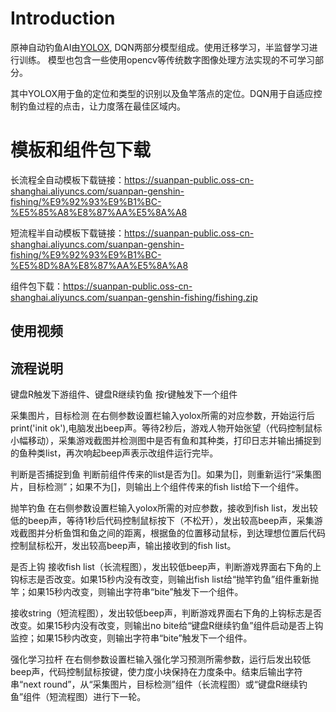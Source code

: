 # Introduction
原神自动钓鱼AI由[YOLOX](https://github.com/Megvii-BaseDetection/YOLOX), DQN两部分模型组成。使用迁移学习，半监督学习进行训练。
模型也包含一些使用opencv等传统数字图像处理方法实现的不可学习部分。

其中YOLOX用于鱼的定位和类型的识别以及鱼竿落点的定位。DQN用于自适应控制钓鱼过程的点击，让力度落在最佳区域内。

# 模板和组件包下载
长流程全自动模板下载链接：https://suanpan-public.oss-cn-shanghai.aliyuncs.com/suanpan-genshin-fishing/%E9%92%93%E9%B1%BC-%E5%85%A8%E8%87%AA%E5%8A%A8

短流程半自动模板下载链接：https://suanpan-public.oss-cn-shanghai.aliyuncs.com/suanpan-genshin-fishing/%E9%92%93%E9%B1%BC-%E5%8D%8A%E8%87%AA%E5%8A%A8

组件包下载：https://suanpan-public.oss-cn-shanghai.aliyuncs.com/suanpan-genshin-fishing/fishing.zip

## 使用视频



## 流程说明
键盘R触发下游组件、键盘R继续钓鱼
按r键触发下一个组件

采集图片，目标检测
在右侧参数设置栏输入yolox所需的对应参数，开始运行后print('init ok'),电脑发出beep声。等待2秒后，游戏人物开始张望（代码控制鼠标小幅移动），采集游戏截图并检测图中是否有鱼和其种类，打印日志并输出捕捉到的鱼种类list，再次响起beep声表示改组件运行完毕。

判断是否捕捉到鱼
判断前组件传来的list是否为[]。如果为[]，则重新运行“采集图片，目标检测”；如果不为[]，则输出上个组件传来的fish list给下一个组件。

抛竿钓鱼
在右侧参数设置栏输入yolox所需的对应参数，接收到fish list，发出较低的beep声，等待1秒后代码控制鼠标按下（不松开），发出较高beep声，采集游戏截图并分析鱼饵和鱼之间的距离，根据鱼的位置移动鼠标，到达理想位置后代码控制鼠标松开，发出较高beep声，输出接收到的fish list。

是否上钩
接收fish list（长流程图），发出较低beep声，判断游戏界面右下角的上钩标志是否改变。如果15秒内没有改变，则输出fish list给“抛竿钓鱼”组件重新抛竿；如果15秒内改变，则输出字符串“bite”触发下一个组件。

接收string（短流程图），发出较低beep声，判断游戏界面右下角的上钩标志是否改变。如果15秒内没有改变，则输出no bite给“键盘R继续钓鱼”组件启动是否上钩监控；如果15秒内改变，则输出字符串“bite”触发下一个组件。

强化学习拉杆
在右侧参数设置栏输入强化学习预测所需参数，运行后发出较低beep声，代码控制鼠标按键，使力度小块保持在力度条中。结束后输出字符串“next round”，从“采集图片，目标检测”组件（长流程图）或“键盘R继续钓鱼”组件（短流程图）进行下一轮。
